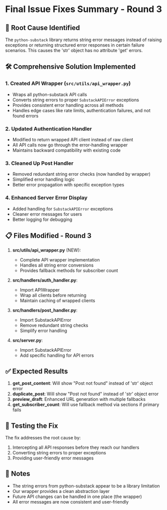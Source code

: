 # Final Issue Fixes Summary - Round 3

## 🎯 Root Cause Identified

The `python-substack` library returns string error messages instead of raising exceptions or returning structured error responses in certain failure scenarios. This causes the 'str' object has no attribute 'get' errors.

## 🛠️ Comprehensive Solution Implemented

### 1. Created API Wrapper (`src/utils/api_wrapper.py`)
- Wraps all python-substack API calls
- Converts string errors to proper `SubstackAPIError` exceptions
- Provides consistent error handling across all methods
- Handles edge cases like rate limits, authentication failures, and not found errors

### 2. Updated Authentication Handler
- Modified to return wrapped API client instead of raw client
- All API calls now go through the error-handling wrapper
- Maintains backward compatibility with existing code

### 3. Cleaned Up Post Handler
- Removed redundant string error checks (now handled by wrapper)
- Simplified error handling logic
- Better error propagation with specific exception types

### 4. Enhanced Server Error Display
- Added handling for `SubstackAPIError` exceptions
- Cleaner error messages for users
- Better logging for debugging

## 📋 Files Modified - Round 3

1. **src/utils/api_wrapper.py** (NEW):
   - Complete API wrapper implementation
   - Handles all string error conversions
   - Provides fallback methods for subscriber count

2. **src/handlers/auth_handler.py**:
   - Import APIWrapper
   - Wrap all clients before returning
   - Maintain caching of wrapped clients

3. **src/handlers/post_handler.py**:
   - Import SubstackAPIError
   - Remove redundant string checks
   - Simplify error handling

4. **src/server.py**:
   - Import SubstackAPIError
   - Add specific handling for API errors

## ✅ Expected Results

1. **get_post_content**: Will show "Post not found" instead of 'str' object error
2. **duplicate_post**: Will show "Post not found" instead of 'str' object error
3. **preview_draft**: Enhanced URL generation with multiple fallbacks
4. **get_subscriber_count**: Will use fallback method via sections if primary fails

## 🧪 Testing the Fix

The fix addresses the root cause by:
1. Intercepting all API responses before they reach our handlers
2. Converting string errors to proper exceptions
3. Providing user-friendly error messages

## 📝 Notes

- The string errors from python-substack appear to be a library limitation
- Our wrapper provides a clean abstraction layer
- Future API changes can be handled in one place (the wrapper)
- All error messages are now consistent and user-friendly